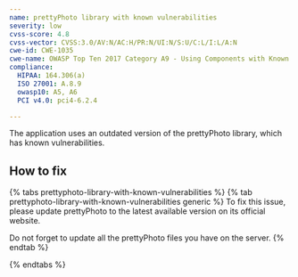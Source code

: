 ```yaml
---
name: prettyPhoto library with known vulnerabilities
severity: low
cvss-score: 4.8
cvss-vector: CVSS:3.0/AV:N/AC:H/PR:N/UI:N/S:U/C:L/I:L/A:N
cwe-id: CWE-1035
cwe-name: OWASP Top Ten 2017 Category A9 - Using Components with Known Vulnerabilities
compliance:
  HIPAA: 164.306(a)
  ISO 27001: A.8.9
  owasp10: A5, A6
  PCI v4.0: pci4-6.2.4

---            
```


The application uses an outdated version of the prettyPhoto library, which has known vulnerabilities.

## How to fix

{% tabs prettyphoto-library-with-known-vulnerabilities %}
{% tab prettyphoto-library-with-known-vulnerabilities generic %}
To fix this issue, please update prettyPhoto to the latest available version on its official website.

Do not forget to update all the prettyPhoto files you have on the server.
{% endtab %}

{% endtabs %}
